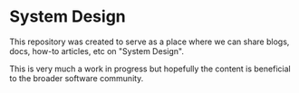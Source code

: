 # System Design
This repository was created to serve as a place where we can share blogs, docs, how-to articles, etc on "System Design".

This is very much a work in progress but hopefully the content is beneficial to the broader software community.
